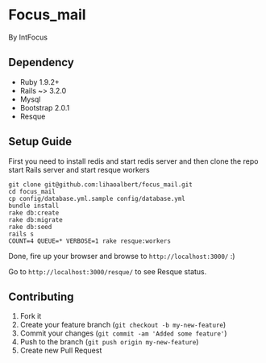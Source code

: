 # Focus_mail

By IntFocus

## Dependency

* Ruby 1.9.2+
* Rails ~> 3.2.0
* Mysql
* Bootstrap 2.0.1
* Resque

## Setup Guide

First you need to install redis and start redis server and then clone the repo start Rails server and start resque workers

    git clone git@github.com:lihaoalbert/focus_mail.git
    cd focus_mail
    cp config/database.yml.sample config/database.yml
    bundle install
    rake db:create
    rake db:migrate
    rake db:seed
    rails s
    COUNT=4 QUEUE=* VERBOSE=1 rake resque:workers

Done, fire up your browser and browse to `http://localhost:3000/` :)

Go to `http://localhost:3000/resque/` to see Resque status.

## Contributing

1. Fork it
2. Create your feature branch (`git checkout -b my-new-feature`)
3. Commit your changes (`git commit -am 'Added some feature'`)
4. Push to the branch (`git push origin my-new-feature`)
5. Create new Pull Request
